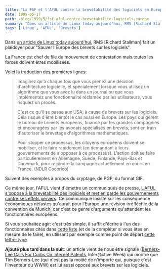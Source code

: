 ```yaml
---
title: "La FSF et l'AFUL contre la brevétabilité des logiciels en Europe"
date: 1999-05-17
path: /blog/1999/5/fsf-aful-contre-brevetabilite-logiciels-europe
summary: "Dans un article de Linux today aujourd'hui, RMS [Richard Stallman] fait un plaidoyer pour \"Sauver l'Europe des brevets sur les logiciels\"."
tags: ['Linux', 'AFUL', 'Brevets']
---
```


<P>Dans <A HREF="http://features.linuxtoday.com/stories/5960.html"> un
article de Linux today aujourd'hui</A>, RMS [Richard Stallman]
fait un plaidoyer pour
"Sauver l'Europe des brevets sur les logiciels".</P>

<P>La France est chef de file du mouvement de contestation mais toutes les
forces doivent êtres mobilisées.</P>

<P>Voici la traduction des premières lignes:</P>

<BLOCKQUOTE>
<P>Imaginez qu'à chaque fois que vous prenez une décision d'architecture
logicielle, et spécialement lorsque vous utilisez un algorithme que vous
avez lu dans un journal ou que vous implémentez une fonctionnalité
réclamée par les utilisateurs, vous risquiez un procès.</P>

<P>C'est ce qu'il se passe aux USA, à cause de brevets sur les logiciels.
Cela risque d'être bientôt le cas aussi en Europe. Les pays qui gèrent
le bureau de brevets européens, financé par les grandes compagnies et
encouragées par les avocats spécialisés en brevets, sont en train
d'autoriser le brevetage d'algorithmes mathématiques.</P>

<P>Pour stopper ce processus, les citoyens européens doivent se mobiliser,
et le faire rapidement (en demandant à leurs gouvernements de s'opposer
à ce processus). L'action doit se faire particulièrement en Allemagne,
Suède, Finlande, Pays-Bas et Danemark, pour rejoindre la campagne
actuellement en cours en France. (NDLR Cocorico)</P>

</BLOCKQUOTE>
<P>Suivent des exemples à propos du cryptage, de PGP, du format GIF.</P>

<P>
Ce même jour, l'AFUL vient d'émettre un communiqués de presse, <A HREF="http://liberte.aful.org/presse/cp-patents.html">L'AFUL s'oppose à la
brevétabilité des logiciels et met en garde les gouvernements contre ses
effets pervers</A>. Ce communiqué insiste sur les conséquence économiques néfastes
qu'aurait pour l'Europe une révision irréfléchie de la convention
de Munich, car c'est ce genre d'arguments qu'attendent les fonctionnaires
européens.
</P>

<P>
Si vous souhaitez agir: c'est très simple, il suffit
d'écrire à l'un des fonctionnaires cités dans <A HREF="http://www.freepatents.org/callme.html">cette
liste</A> (et de la compléter si vous êtes en mesure de le
faire), en utilisant par exemple comme point de départ <A HREF="http://www.freepatents.org/letter_ex1.html">cette lettre-type</A>.
</P>

<P>
<B>Ajouté plus tard dans la nuit</B>:
un article vient de nous être signalé (<A HREF="http://www.zdnet.com/intweek/stories/news/0,4164,2260189,00.html">Berners-Lee Calls For Curbs On Internet Patents</A>, Inter@ctive Week)
qui montre que Tim Berners-Lee (qui n'est pas la moitié de n'importe qui,
puisque c'est l'inventeur du WWW) est lui aussi opposé aux brevets sur
les logiciels.
</P>



